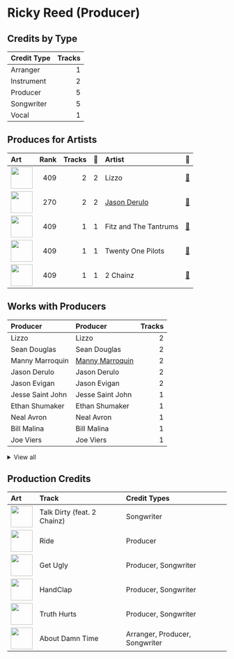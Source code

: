# Ricky Reed (Producer)

## Credits by Type

| Credit Type | Tracks |
|:---|---:|
| Arranger | 1 |
| Instrument | 2 |
| Producer | 5 |
| Songwriter | 5 |
| Vocal | 1 |

## Produces for Artists

| Art | Rank | Tracks | 💚 | Artist | 🔗 |
|:---|---:|---:|---:|:---|:---|
| <img src="https://i.scdn.co/image/ab6761610000e5eb0d66b3670294bf801847dae2" alt="" width="50" /> | 409 | 2 | 2 | Lizzo | [🔗](https://open.spotify.com/artist/56oDRnqbIiwx4mymNEv7dS) |
| <img src="https://i.scdn.co/image/ab6761610000e5eb62fa38af4bdc7322b2103493" alt="" width="50" /> | 270 | 2 | 2 | [Jason Derulo](../../artists/jason_derulo/overview.md) | [🔗](https://open.spotify.com/artist/07YZf4WDAMNwqr4jfgOZ8y) |
| <img src="https://i.scdn.co/image/ab6761610000e5eb7ef3783488fcf0dab0708970" alt="" width="50" /> | 409 | 1 | 1 | Fitz and The Tantrums | [🔗](https://open.spotify.com/artist/4AcHt3JxKy59IX7JNNlZn4) |
| <img src="https://i.scdn.co/image/ab6761610000e5eb274df4dfcb960867eccedfb5" alt="" width="50" /> | 409 | 1 | 1 | Twenty One Pilots | [🔗](https://open.spotify.com/artist/3YQKmKGau1PzlVlkL1iodx) |
| <img src="https://i.scdn.co/image/ab6761610000e5ebf556662d187b9191c421be1c" alt="" width="50" /> | 409 | 1 | 1 | 2 Chainz | [🔗](https://open.spotify.com/artist/17lzZA2AlOHwCwFALHttmp) |

## Works with Producers

| Producer | Producer | Tracks |
|:---|:---|---:|
| Lizzo | Lizzo | 2 |
| Sean Douglas | Sean Douglas | 2 |
| Manny Marroquin | [Manny Marroquin](../manny_marroquin/overview.md) | 2 |
| Jason Derulo | Jason Derulo | 2 |
| Jason Evigan | Jason Evigan | 2 |
| Jesse Saint John | Jesse Saint John | 1 |
| Ethan Shumaker | Ethan Shumaker | 1 |
| Neal Avron | Neal Avron | 1 |
| Bill Malina | Bill Malina | 1 |
| Joe Viers | Joe Viers | 1 |


<details>
<summary>View all</summary>

| Producer | Producer | Tracks |
|:---|:---|---:|
| 2 Chainz | 2 Chainz | 1 |
| Malcolm McLaren | Malcolm McLaren | 1 |
| Larry Price | Larry Price | 1 |
| Patrick Kehrier | Patrick Kehrier | 1 |
| Tyler Joseph | Tyler Joseph | 1 |
| Ronald Larkins | Ronald Larkins | 1 |
| Steven Cheung | Steven Cheung | 1 |
| Andrew Kapner | Andrew Kapner | 1 |
| Sam Hollander | Sam Hollander | 1 |
| Ori Kaplan | Ori Kaplan | 1 |
| Theron Thomas | Theron Thomas | 1 |
| Fitz and the Tantrums | Fitz and the Tantrums | 1 |
| Tamir Muskat | Tamir Muskat | 1 |
| תומר יוסף | תומר יוסף (Yosef, Tomer) | 1 |
| Chris Galland | Chris Galland | 1 |
| Blake Slatkin | Blake Slatkin | 1 |
| Terrace Martin | Terrace Martin | 1 |
| Tele | Tele | 1 |
| Stephen Hague | Stephen Hague | 1 |

</details>


## Production Credits

| Art | Track | Credit Types |
|:---|:---|:---|
| <img src="https://i.scdn.co/image/ab67616d0000b2730376bdff8b70d934f297303e" alt="" width="50" /> | Talk Dirty (feat. 2 Chainz) | Songwriter |
| <img src="https://i.scdn.co/image/ab67616d0000b2732df0d98a423025032d0db1f7" alt="" width="50" /> | Ride | Producer |
| <img src="https://i.scdn.co/image/ab67616d0000b273519241bcfc352fc3eaaac5db" alt="" width="50" /> | Get Ugly | Producer, Songwriter |
| <img src="https://i.scdn.co/image/ab67616d0000b2734d991176cbf36bd168e00a0a" alt="" width="50" /> | HandClap | Producer, Songwriter |
| <img src="https://i.scdn.co/image/ab67616d0000b2734d51081892dbe3f1ddf28914" alt="" width="50" /> | Truth Hurts | Producer, Songwriter |
| <img src="https://i.scdn.co/image/ab67616d0000b273b817e721691aff3d67f26c04" alt="" width="50" /> | About Damn Time | Arranger, Producer, Songwriter |